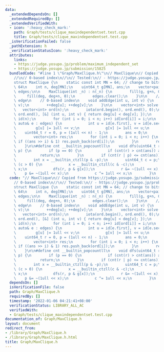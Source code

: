 ```yaml
---
data:
  _extendedDependsOn: []
  _extendedRequiredBy: []
  _extendedVerifiedWith:
  - icon: ':heavy_check_mark:'
    path: Graph/tests/clique_maxindependentset.test.cpp
    title: Graph/tests/clique_maxindependentset.test.cpp
  _isVerificationFailed: false
  _pathExtension: h
  _verificationStatusIcon: ':heavy_check_mark:'
  attributes:
    links:
    - https://judge.yosupo.jp/problem/maximum_independent_set
    - https://judge.yosupo.jp/submission/15825
  bundledCode: "#line 1 \"Graph/MaxClique.h\"\n// MaxClique\n// Copied from https://judge.yosupo.jp/submission/15825\n\
    //\n// 0-based index\n//\n// Tested:\n// - https://judge.yosupo.jp/problem/maximum_independent_set\n\
    struct MaxClique {\n    static const int MN = 64; // change to bitset for n >\
    \ 64\n    int n, deg[MN];\n    uint64_t g[MN], ans;\n    vector<pair<int,int>>\
    \ edges;\n\n    MaxClique(int _n) : n(_n) {\n        fill(g, g+n, 0ull);\n   \
    \     fill(deg, deg+n, 0);\n        edges.clear();\n    }\n\n    // Add bi-directional\
    \ edge\n    // 0-based index\n    void addEdge(int u, int v) {\n        edges.emplace_back(u,\
    \ v);\n        ++deg[u]; ++deg[v];\n    }\n\n    vector<int> solve() {\n     \
    \   vector<int> ord(n);\n        iota(ord.begin(), ord.end(), 0);\n        sort(ord.begin(),\
    \ ord.end(), [&] (int u, int v) { return deg[u] < deg[v]; });\n        vector<int>\
    \ id(n);\n        for (int i = 0; i < n; i++) id[ord[i]] = i;\n\n        for (const\
    \ auto& e : edges) {\n            int u = id[e.first], v = id[e.second];\n   \
    \         g[u] |= 1ull << v;\n            g[v] |= 1ull << u;\n        }\n    \
    \    uint64_t r = 0, p = (1ull << n) - 1;\n        ans = 0;\n        dfs(r, p);\n\
    \        vector<int> res;\n        for (int i = 0; i < n; i++) {\n           \
    \ if ((ans >> i) & 1) res.push_back(ord[i]);\n        }\n        return res;\n\
    \    }\n\n#define cnt __builtin_popcountll\n    void dfs(uint64_t r, uint64_t\
    \ p) {\n        if (p == 0) {\n            if (cnt(r) > cnt(ans)) ans = r;\n \
    \           return;\n        }\n        if (cnt(r | p) <= cnt(ans)) return;\n\
    \        int x = __builtin_ctzll(p & -p);\n        uint64_t c = p;\n        while\
    \ (c > 0) {\n            x = __builtin_ctzll(c & -c);\n            r |= 1ull <<\
    \ x;\n            dfs(r, p & g[x]);\n            r &= ~(1ull << x);\n        \
    \    p &= ~(1ull << x);\n            c ^= 1ull << x;\n        }\n    }\n};\n"
  code: "// MaxClique\n// Copied from https://judge.yosupo.jp/submission/15825\n//\n\
    // 0-based index\n//\n// Tested:\n// - https://judge.yosupo.jp/problem/maximum_independent_set\n\
    struct MaxClique {\n    static const int MN = 64; // change to bitset for n >\
    \ 64\n    int n, deg[MN];\n    uint64_t g[MN], ans;\n    vector<pair<int,int>>\
    \ edges;\n\n    MaxClique(int _n) : n(_n) {\n        fill(g, g+n, 0ull);\n   \
    \     fill(deg, deg+n, 0);\n        edges.clear();\n    }\n\n    // Add bi-directional\
    \ edge\n    // 0-based index\n    void addEdge(int u, int v) {\n        edges.emplace_back(u,\
    \ v);\n        ++deg[u]; ++deg[v];\n    }\n\n    vector<int> solve() {\n     \
    \   vector<int> ord(n);\n        iota(ord.begin(), ord.end(), 0);\n        sort(ord.begin(),\
    \ ord.end(), [&] (int u, int v) { return deg[u] < deg[v]; });\n        vector<int>\
    \ id(n);\n        for (int i = 0; i < n; i++) id[ord[i]] = i;\n\n        for (const\
    \ auto& e : edges) {\n            int u = id[e.first], v = id[e.second];\n   \
    \         g[u] |= 1ull << v;\n            g[v] |= 1ull << u;\n        }\n    \
    \    uint64_t r = 0, p = (1ull << n) - 1;\n        ans = 0;\n        dfs(r, p);\n\
    \        vector<int> res;\n        for (int i = 0; i < n; i++) {\n           \
    \ if ((ans >> i) & 1) res.push_back(ord[i]);\n        }\n        return res;\n\
    \    }\n\n#define cnt __builtin_popcountll\n    void dfs(uint64_t r, uint64_t\
    \ p) {\n        if (p == 0) {\n            if (cnt(r) > cnt(ans)) ans = r;\n \
    \           return;\n        }\n        if (cnt(r | p) <= cnt(ans)) return;\n\
    \        int x = __builtin_ctzll(p & -p);\n        uint64_t c = p;\n        while\
    \ (c > 0) {\n            x = __builtin_ctzll(c & -c);\n            r |= 1ull <<\
    \ x;\n            dfs(r, p & g[x]);\n            r &= ~(1ull << x);\n        \
    \    p &= ~(1ull << x);\n            c ^= 1ull << x;\n        }\n    }\n};\n"
  dependsOn: []
  isVerificationFile: false
  path: Graph/MaxClique.h
  requiredBy: []
  timestamp: '2022-01-06 04:21:41+08:00'
  verificationStatus: LIBRARY_ALL_AC
  verifiedWith:
  - Graph/tests/clique_maxindependentset.test.cpp
documentation_of: Graph/MaxClique.h
layout: document
redirect_from:
- /library/Graph/MaxClique.h
- /library/Graph/MaxClique.h.html
title: Graph/MaxClique.h
---
```

